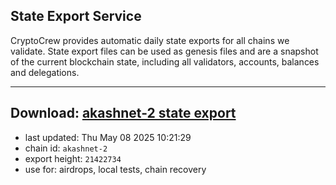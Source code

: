 ## State Export Service
CryptoCrew provides automatic daily state exports for all chains we validate. State export files can be used as genesis files and are a snapshot of the current blockchain state, including all validators, accounts, balances and delegations.

---
**Download: [akashnet-2 state export](https://dl-eu2.ccvalidators.com/SERVICE/akash/akashnet-2_export_21422734.json)**
---

- last updated: Thu May 08 2025 10:21:29
- chain id: `akashnet-2`
- export height: `21422734`
- use for: airdrops, local tests, chain recovery
